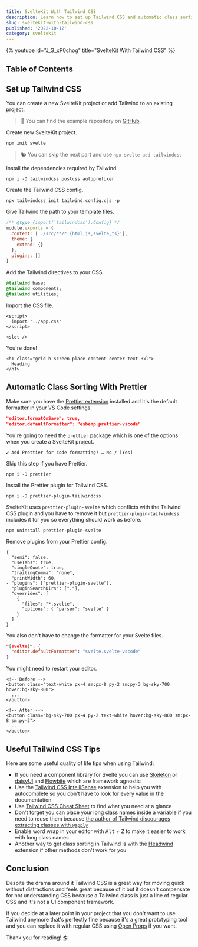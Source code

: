 ```yaml
---
title: SvelteKit With Tailwind CSS
description: Learn how to set up Tailwind CSS and automatic class sorting with SvelteKit.
slug: sveltekit-with-tailwind-css
published: '2022-10-12'
category: sveltekit
---
```


{% youtube id="J_G_xP0chog" title="SvelteKit With Tailwind CSS" %}

## Table of Contents

## Set up Tailwind CSS

You can create a new SvelteKit project or add Tailwind to an existing project.

> 🧪 You can find the example repository on [GitHub](https://github.com/joysofcode/sveltekit-tailwind).

Create new SvelteKit project.

```shell:terminal
npm init svelte
```

> 🐿️ You can skip the next part and use `npx svelte-add tailwindcss`

Install the dependencies required by Tailwind.

```shell:terminal
npm i -D tailwindcss postcss autoprefixer
```

Create the Tailwind CSS config.

```shell:terminal
npx tailwindcss init tailwind.config.cjs -p
```

Give Tailwind the path to your template files.

```js:tailwind.config.cjs showLineNumbers
/** @type {import('tailwindcss').Config} */
module.exports = {
  content: ['./src/**/*.{html,js,svelte,ts}'],
  theme: {
    extend: {}
  },
  plugins: []
}
```

Add the Tailwind directives to your CSS.

```css:app.css showLineNumbers
@tailwind base;
@tailwind components;
@tailwind utilities;
```

Import the CSS file.

```html:routes/+layout.svelte showLineNumbers
<script>
  import '../app.css'
</script>

<slot />
```

You're done!

```html:routes/+page.svelte showLineNumbers
<h1 class="grid h-screen place-content-center text-8xl">
  Heading
</h1>
```

## Automatic Class Sorting With Prettier

Make sure you have the [Prettier extension](https://marketplace.visualstudio.com/items?itemName=esbenp.prettier-vscode) installed and it's the default formatter in your VS Code settings.

```json:settings.json showLineNumbers
"editor.formatOnSave": true,
"editor.defaultFormatter": "esbenp.prettier-vscode"
```

You're going to need the `prettier` package which is one of the options when you create a SvelteKit project.

```shell:terminal
✔ Add Prettier for code formatting? … No / [Yes]
```

Skip this step if you have Prettier.

```shell:terminal
npm i -D prettier
```

Install the Prettier plugin for Tailwind CSS.

```shell:terminal
npm i -D prettier-plugin-tailwindcss
```

SvelteKit uses `prettier-plugin-svelte` which conflicts with the Tailwind CSS plugin and you have to remove it but `prettier-plugin-tailwindcss` includes it for you so everything should work as before.

```shell:terminal
npm uninstall prettier-plugin-svelte
```

Remove plugins from your Prettier config.

```diff:.prettierrc showLineNumbers
{
  "semi": false,
  "useTabs": true,
  "singleQuote": true,
  "trailingComma": "none",
  "printWidth": 60,
- "plugins": ["prettier-plugin-svelte"],
  "pluginSearchDirs": ["."],
  "overrides": [
    {
      "files": "*.svelte",
      "options": { "parser": "svelte" }
    }
  ]
}
```

You also don't have to change the formatter for your Svelte files.

```json:settings.json showLineNumbers
"[svelte]": {
  "editor.defaultFormatter": "svelte.svelte-vscode"
}
```

You might need to restart your editor.

```html:routes/+page.svelte showLineNumbers
<!-- Before -->
<button class="text-white px-4 sm:px-8 py-2 sm:py-3 bg-sky-700 hover:bg-sky-800">
  ...
</button>

<!-- After -->
<button class="bg-sky-700 px-4 py-2 text-white hover:bg-sky-800 sm:px-8 sm:py-3">
  ...
</button>
```

## Useful Tailwind CSS Tips

Here are some useful quality of life tips when using Tailwind:

- If you need a component library for Svelte you can use [Skeleton](https://www.skeleton.dev/) or [daisyUI](https://daisyui.com/) and [Flowbite](https://flowbite.com/) which are framework agnostic
- Use the [Tailwind CSS IntelliSense](https://marketplace.visualstudio.com/items?itemName=bradlc.vscode-tailwindcss) extension to help you with autocomplete so you don't have to look for every value in the documentation
- Use [Tailwind CSS Cheat Sheet](https://nerdcave.com/tailwind-cheat-sheet) to find what you need at a glance
- Don't forget you can place your long class names inside a variable if you need to reuse them because [the author of Tailwind discourages extracting classes with `@apply`](https://twitter.com/adamwathan/status/1226511611592085504)
- Enable word wrap in your editor with <kbd>Alt</kbd> + <kbd>Z</kbd> to make it easier to work with long class names
- Another way to get class sorting in Tailwind is with the [Headwind](https://marketplace.visualstudio.com/items?itemName=heybourn.headwind) extension if other methods don't work for you

## Conclusion

Despite the drama around it Tailwind CSS is a great way for moving quick without distractions and feels great because of it but it doesn't compensate for not understanding CSS because a Tailwind class is just a line of regular CSS and it's not a UI component framework.

If you decide at a later point in your project that you don't want to use Tailwind anymore that's perfectly fine because it's a great prototyping tool and you can replace it with regular CSS using [Open Props](https://open-props.style/) if you want.

Thank you for reading! 🏄️
